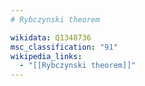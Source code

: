 ```yaml
---
# Rybczynski theorem

wikidata: Q1348736
msc_classification: "91"
wikipedia_links:
  - "[[Rybczynski theorem]]"
---
```

